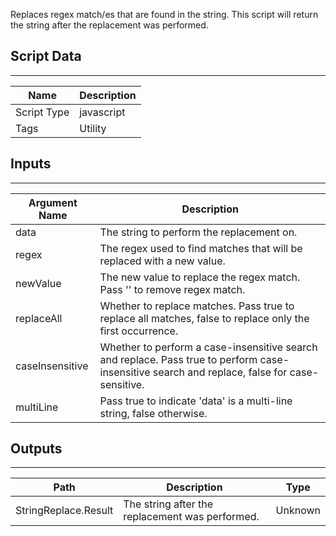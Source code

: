 Replaces regex match/es that are found in the string.
This script will return the string after the replacement was performed.

## Script Data

---

| **Name** | **Description** |
| --- | --- |
| Script Type | javascript |
| Tags | Utility |


## Inputs

---

| **Argument Name** | **Description** |
| --- | --- |
| data | The string to perform the replacement on. |
| regex | The regex used to find matches that will be replaced with a new value. |
| newValue | The new value to replace the regex match. Pass '' to remove regex match. |
| replaceAll | Whether to replace matches. Pass true to replace all matches, false to replace only the first occurrence. |
| caseInsensitive | Whether to perform a case-insensitive search and replace. Pass true to perform case-insensitive search and replace, false for case-sensitive. |
| multiLine | Pass true to indicate 'data'  is a multi-line string, false otherwise. |

## Outputs

---

| **Path** | **Description** | **Type** |
| --- | --- | --- |
| StringReplace.Result | The string after the replacement was performed. | Unknown |


